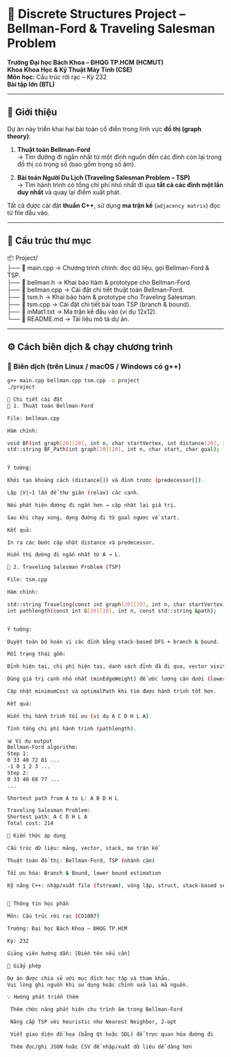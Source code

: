 # 🚀 Discrete Structures Project – Bellman-Ford & Traveling Salesman Problem

**Trường Đại học Bách Khoa – ĐHQG TP.HCM (HCMUT)**  
**Khoa Khoa Học & Kỹ Thuật Máy Tính (CSE)**  
**Môn học:** Cấu trúc rời rạc – Kỳ 232  
**Bài tập lớn (BTL)**  

---

## 📘 Giới thiệu

Dự án này triển khai hai bài toán cổ điển trong lĩnh vực **đồ thị (graph theory)**:

1. **Thuật toán Bellman-Ford**  
   → Tìm đường đi ngắn nhất từ một đỉnh nguồn đến các đỉnh còn lại trong đồ thị có trọng số (bao gồm trọng số âm).

2. **Bài toán Người Du Lịch (Traveling Salesman Problem – TSP)**  
   → Tìm hành trình có tổng chi phí nhỏ nhất đi qua **tất cả các đỉnh một lần duy nhất** và quay lại điểm xuất phát.

Tất cả được cài đặt **thuần C++**, sử dụng **ma trận kề** (`adjacency matrix`) đọc từ file đầu vào.

---

## 📂 Cấu trúc thư mục
📦 Project/  
├── 📄 main.cpp → Chương trình chính: đọc dữ liệu, gọi Bellman-Ford & TSP.  
├── 📄 bellman.h → Khai báo hàm & prototype cho Bellman-Ford.  
├── 📄 bellman.cpp → Cài đặt chi tiết thuật toán Bellman-Ford.  
├── 📄 tsm.h → Khai báo hàm & prototype cho Traveling Salesman.  
├── 📄 tsm.cpp → Cài đặt chi tiết bài toán TSP (branch & bound).  
├── 📄 inMat1.txt → Ma trận kề đầu vào (ví dụ 12x12).  
└── 📄 README.md → Tài liệu mô tả dự án.  


---

## ⚙️ Cách biên dịch & chạy chương trình

### 🔧 Biên dịch (trên Linux / macOS / Windows có g++)

```bash
g++ main.cpp bellman.cpp tsm.cpp -o project
./project

🧩 Chi tiết cài đặt
🔹 1. Thuật toán Bellman-Ford

File: bellman.cpp

Hàm chính:

void BF(int graph[20][20], int n, char startVertex, int distance[20], int predecessor[20]);
std::string BF_Path(int graph[20][20], int n, char start, char goal);


Ý tưởng:

Khởi tạo khoảng cách (distance[]) và đỉnh trước (predecessor[]).

Lặp |V|−1 lần để thư giãn (relax) các cạnh.

Nếu phát hiện đường đi ngắn hơn → cập nhật lại giá trị.

Sau khi chạy xong, dựng đường đi từ goal ngược về start.

Kết quả:

In ra các bước cập nhật distance và predecessor.

Hiển thị đường đi ngắn nhất từ A → L.

🔹 2. Traveling Salesman Problem (TSP)

File: tsm.cpp

Hàm chính:

std::string Traveling(const int graph[20][20], int n, char startVertex);
int pathlength(const int G[20][20], int n, const std::string &path);


Ý tưởng:

Duyệt toàn bộ hoán vị các đỉnh bằng stack-based DFS + branch & bound.

Mỗi trạng thái gồm:

Đỉnh hiện tại, chi phí hiện tại, danh sách đỉnh đã đi qua, vector visited[].

Dùng giá trị cạnh nhỏ nhất (minEdgeWeight) để ước lượng cận dưới (lower bound).

Cập nhật minimumCost và optimalPath khi tìm được hành trình tốt hơn.

Kết quả:

Hiển thị hành trình tối ưu (ví dụ A C D H L A).

Tính tổng chi phí hành trình (pathlength).

📊 Ví dụ output
Bellman-Ford algorithm:
Step 1:
0 33 40 72 81 ...
-1 0 1 2 3 ...
Step 2:
0 33 40 68 77 ...
...

Shortest path from A to L: A B D H L

Traveling Salesman Problem:
Shortest path: A C D H L A
Total cost: 214

🧠 Kiến thức áp dụng

Cấu trúc dữ liệu: mảng, vector, stack, ma trận kề

Thuật toán đồ thị: Bellman-Ford, TSP (nhánh cận)

Tối ưu hóa: Branch & Bound, lower bound estimation

Kỹ năng C++: nhập/xuất file (fstream), vòng lặp, struct, stack-based search


🏫 Thông tin học phần

Môn: Cấu trúc rời rạc (CO1007)

Trường: Đại học Bách Khoa – ĐHQG TP.HCM

Kỳ: 232

Giảng viên hướng dẫn: [Điền tên nếu cần]

🧾 Giấy phép

Dự án được chia sẻ với mục đích học tập và tham khảo.
Vui lòng ghi nguồn khi sử dụng hoặc chỉnh sửa lại mã nguồn.

💡 Hướng phát triển thêm

 Thêm chức năng phát hiện chu trình âm trong Bellman-Ford

 Nâng cấp TSP với heuristic như Nearest Neighbor, 2-opt

 Viết giao diện đồ họa (bằng Qt hoặc SDL) để trực quan hóa đường đi

 Thêm đọc/ghi JSON hoặc CSV để nhập/xuất dữ liệu dễ dàng hơn

